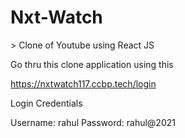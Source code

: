 <h1>Nxt-Watch</h1>>
Clone of Youtube using React JS

<p>
     
Go thru this clone application using this
</p> 

 https://nxtwatch117.ccbp.tech/login

Login Credentials

Username: rahul Password: rahul@2021

